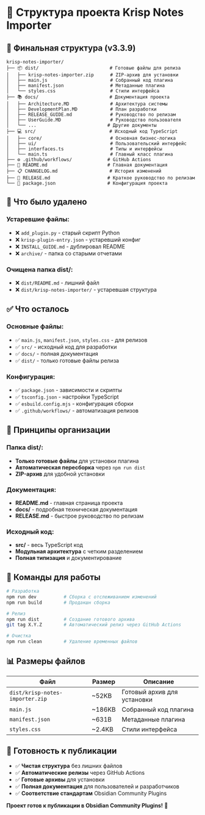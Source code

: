 # 📁 Структура проекта Krisp Notes Importer

## 🎯 Финальная структура (v3.3.9)

```
krisp-notes-importer/
├── 📦 dist/                          # Готовые файлы для релиза
│   ├── krisp-notes-importer.zip      # ZIP-архив для установки
│   ├── main.js                       # Собранный код плагина
│   ├── manifest.json                 # Метаданные плагина
│   └── styles.css                    # Стили интерфейса
├── 📚 docs/                          # Документация проекта
│   ├── Architecture.MD               # Архитектура системы
│   ├── DevelopmentPlan.MD            # План разработки
│   ├── RELEASE_GUIDE.md              # Руководство по релизам
│   ├── UserGuide.MD                  # Руководство пользователя
│   └── ...                          # Другие документы
├── 💻 src/                           # Исходный код TypeScript
│   ├── core/                         # Основная бизнес-логика
│   ├── ui/                           # Пользовательский интерфейс
│   ├── interfaces.ts                 # Типы и интерфейсы
│   └── main.ts                       # Главный класс плагина
├── ⚙️ .github/workflows/             # GitHub Actions
├── 📄 README.md                      # Главная документация
├── 📋 CHANGELOG.md                   # История изменений
├── 🚀 RELEASE.md                     # Краткое руководство по релизам
└── 🔧 package.json                   # Конфигурация проекта
```

## 🧹 Что было удалено

### Устаревшие файлы:
- ❌ `add_plugin.py` - старый скрипт Python
- ❌ `krisp-plugin-entry.json` - устаревший конфиг
- ❌ `INSTALL_GUIDE.md` - дублировал README
- ❌ `archive/` - папка со старыми отчетами

### Очищена папка dist/:
- ❌ `dist/README.md` - лишний файл
- ❌ `dist/krisp-notes-importer/` - устаревшая структура

## ✅ Что осталось

### Основные файлы:
- ✅ `main.js`, `manifest.json`, `styles.css` - для релизов
- ✅ `src/` - исходный код для разработки
- ✅ `docs/` - полная документация
- ✅ `dist/` - только готовые файлы релиза

### Конфигурация:
- ✅ `package.json` - зависимости и скрипты
- ✅ `tsconfig.json` - настройки TypeScript
- ✅ `esbuild.config.mjs` - конфигурация сборки
- ✅ `.github/workflows/` - автоматизация релизов

## 🎯 Принципы организации

### Папка dist/:
- **Только готовые файлы** для установки плагина
- **Автоматическая пересборка** через `npm run dist`
- **ZIP-архив** для удобной установки

### Документация:
- **README.md** - главная страница проекта
- **docs/** - подробная техническая документация
- **RELEASE.md** - быстрое руководство по релизам

### Исходный код:
- **src/** - весь TypeScript код
- **Модульная архитектура** с четким разделением
- **Полная типизация** и документирование

## 🔄 Команды для работы

```bash
# Разработка
npm run dev          # Сборка с отслеживанием изменений
npm run build        # Продакшн сборка

# Релиз
npm run dist         # Создание готового архива
git tag X.Y.Z        # Автоматический релиз через GitHub Actions

# Очистка
npm run clean        # Удаление временных файлов
```

## 📊 Размеры файлов

| Файл | Размер | Описание |
|------|--------|----------|
| `dist/krisp-notes-importer.zip` | ~52KB | Готовый архив для установки |
| `main.js` | ~186KB | Собранный код плагина |
| `manifest.json` | ~631B | Метаданные плагина |
| `styles.css` | ~2.4KB | Стили интерфейса |

## 🎯 Готовность к публикации

- ✅ **Чистая структура** без лишних файлов
- ✅ **Автоматические релизы** через GitHub Actions
- ✅ **Готовые архивы** для установки
- ✅ **Полная документация** для пользователей и разработчиков
- ✅ **Соответствие стандартам** Obsidian Community Plugins

**Проект готов к публикации в Obsidian Community Plugins!** 🚀

